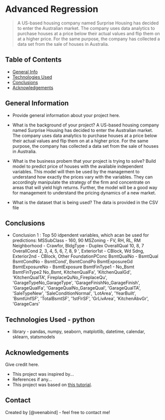# Advanced Regression
> A US-based housing company named Surprise Housing has decided to enter the Australian market. The company uses data analytics to purchase houses at a price below their actual values and flip them on at a higher price. For the same purpose, the company has collected a data set from the sale of houses in Australia.


## Table of Contents
* [General Info](#general-information)
* [Technologies Used](#technologies-used)
* [Conclusions](#conclusions)
* [Acknowledgements](#acknowledgements)

<!-- You can include any other section that is pertinent to your problem -->

## General Information
- Provide general information about your project here.
- What is the background of your project?
A US-based housing company named Surprise Housing has decided to enter the Australian market. The company uses data analytics to purchase houses at a price below their actual values and flip them on at a higher price. For the same purpose, the company has collected a data set from the sale of houses in Australia.

- What is the business probem that your project is trying to solve?
Build model to predict price of houses with the available independent variables. This model will then be used by the management to understand how exactly the prices vary with the variables. They can accordingly manipulate the strategy of the firm and concentrate on areas that will yield high returns. Further, the model will be a good way for management to understand the pricing dynamics of a new market.

- What is the dataset that is being used?
The data is provided in the CSV file 


<!-- You don't have to answer all the questions - just the ones relevant to your project. -->

## Conclusions
- Conclusion 1 : Top 50 idpendent variables, which acan be used for predictions:
MSSubClass - 160, 90
MSZoning - FV, RH, RL, RM
Neighborhood - Crawfor,
BldgType - Duplex
OverallQual 10, 8, 7 
OverallCond 2, 3, 4, 5, 6, 7, 8, 9 ',
Exterior1st - CBlock, Wd Sdng, 
Exterior2nd - CBlock, Other
FoundationPConc
BsmtQualNo - BsmtQual
BsmtCondNo - BsmtCond',
BsmtCondPo
BsmtExposureGd
BsmtExposureNo - BsmtExposure
BsmtFinType1 - No_Bsmt
BsmtFinType2 No_Bsmt,
KitchenQualFa', 'KitchenQualGd', 'KitchenQualTA',
FireplaceQuNo_FireplaceQu', 
'GarageTypeNo_GarageType',
'GarageFinishNo_GarageFinish', 'GarageQualFa',
'GarageQualNo_GarageQual', 'GarageQualTA', 'SaleTypeNew',
'SaleConditionNormal', 'LotArea', 'YearBuilt', 'BsmtUnfSF',
'TotalBsmtSF', '1stFlrSF', 'GrLivArea', 'KitchenAbvGr', 'GarageCars'

<!-- You don't have to answer all the questions - just the ones relevant to your project. -->


## Technologies Used - python
- library - pandas, numpy, seaborn, matplotlib, datetime, calendar, sklearn, statsmodels


<!-- As the libraries versions keep on changing, it is recommended to mention the version of library used in this project -->

## Acknowledgements
Give credit here.
- This project was inspired by...
- References if any...
- This project was based on [this tutorial](https://www.example.com).


## Contact
Created by [@veenabind]  - feel free to contact me!


<!-- Optional -->
<!-- ## License -->
<!-- This project is open source and available under the [... License](). -->

<!-- You don't have to include all sections - just the one's relevant to your project -->